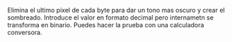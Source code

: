 Elimina el ultimo pixel de cada byte para dar un tono mas oscuro y crear el sombreado. Introduce el valor en formato decimal pero internametn se transforma en binario. Puedes hacer la prueba con una calculadora conversora.
